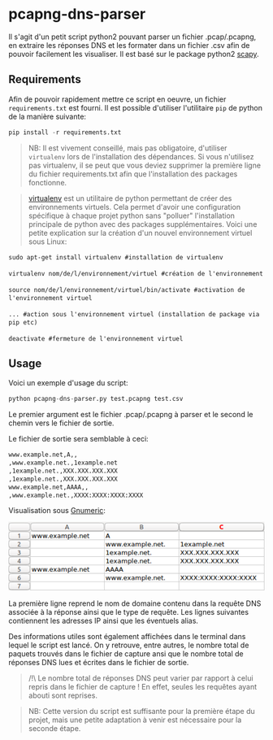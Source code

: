 # pcapng-dns-parser
Il s'agit d'un petit script python2 pouvant parser un fichier .pcap/.pcapng, en extraire les réponses DNS et les formater dans un fichier .csv afin de pouvoir facilement les visualiser.
Il est basé sur le package python2 [scapy](http://scapy.readthedocs.io/en/latest/introduction.html).

## Requirements
Afin de pouvoir rapidement mettre ce script en oeuvre, un fichier `requirements.txt` est fourni. Il est possible d'utiliser l'utilitaire `pip` de python de la manière suivante:
```python
pip install -r requirements.txt
```
> NB: Il est vivement conseillé, mais pas obligatoire, d'utiliser `virtualenv` lors de l'installation des dépendances. Si vous n'utilisez pas virtualenv, il se peut que vous deviez supprimer la première ligne du fichier requirements.txt afin que l'installation des packages fonctionne.

>[virtualenv](https://virtualenv.pypa.io/en/stable/) est un utilitaire de python permettant de créer des environnements virtuels. Cela permet d'avoir une configuration spécifique à chaque projet python sans "polluer" l'installation principale de python avec des packages supplémentaires. Voici une petite explication sur la création d'un nouvel environnement virtuel sous Linux:

    sudo apt-get install virtualenv #installation de virtualenv

    virtualenv nom/de/l/environnement/virtuel #création de l'environnement

    source nom/de/l/environnement/virtuel/bin/activate #activation de l'environnement virtuel

    ... #action sous l'environnement virtuel (installation de package via pip etc)

    deactivate #fermeture de l'environnement virtuel


## Usage
Voici un exemple d'usage du script:
```python
python pcapng-dns-parser.py test.pcapng test.csv
```

Le premier argument est le fichier .pcap/.pcapng à parser et le second le chemin vers le fichier de sortie.

Le fichier de sortie sera semblable à ceci:
```text
www.example.net,A,,
,www.example.net.,1example.net
,1example.net.,XXX.XXX.XXX.XXX
,1example.net.,XXX.XXX.XXX.XXX
www.example.net,AAAA,,
,www.example.net.,XXXX:XXXX:XXXX:XXXX
```

Visualisation sous [Gnumeric](http://www.gnumeric.org/):

![alt text](example2.png)

La première ligne reprend le nom de domaine contenu dans la requête DNS associée à la réponse ainsi que le type de requête.
Les lignes suivantes contiennent les adresses IP ainsi que les éventuels alias.

Des informations utiles sont également affichées dans le terminal dans lequel le script est lancé. On y retrouve, entre autres, le nombre total de paquets trouvés dans le fichier de capture ansi que le nombre total de réponses DNS lues et écrites dans le fichier de sortie.

> /!\ Le nombre total de réponses DNS peut varier par rapport à celui repris dans le fichier de capture ! En effet, seules les requêtes ayant abouti sont reprises.

> NB: Cette version du script est suffisante pour la première étape du projet, mais une petite adaptation à venir est nécessaire pour la seconde étape.
